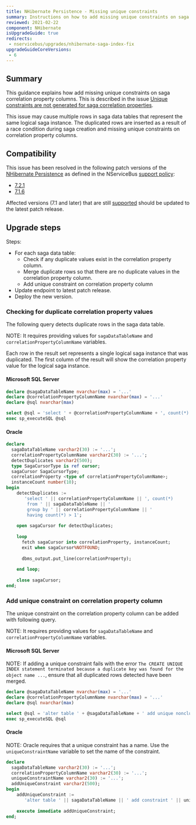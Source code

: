 ```yaml
---
title: NHibernate Persistence - Missing unique constraints
summary: Instructions on how to add missing unique constraints on saga correlation property columns for affected versions.
reviewed: 2021-02-22
component: NHibernate
isUpgradeGuide: true
redirects:
 - nservicebus/upgrades/nhibernate-saga-index-fix
upgradeGuideCoreVersions:
 - 6
---
```



## Summary

This guidance explains how add missing unique constraints on saga correlation property columns. This is described in the issue [Unique constraints are not generated for saga correlation properties](https://github.com/Particular/NServiceBus.NHibernate/issues/280).

This issue may cause multiple rows in saga data tables that represent the same logical saga instance. The duplicated rows are inserted as a result of a race condition during saga creation and missing unique constraints on correlation property columns.


## Compatibility

This issue has been resolved in the following patch versions of the [NHibernate Persistence](/persistence/nhibernate/) as defined in the NServiceBus [support policy](/nservicebus/support):

 * [7.2.1](https://github.com/Particular/NServiceBus.NHibernate/releases/tag/7.2.1)
 * [7.1.6](https://github.com/Particular/NServiceBus.NHibernate/releases/tag/7.1.6)

Affected versions (7.1 and later) that are still [supported](/nservicebus/support/supported-versions.md#persistence-packages-nservicebus-nhibernate) should be updated to the latest patch release.


## Upgrade steps

Steps:

 * For each saga data table:
    * Check if any duplicate values exist in the correlation property column.
    * Merge duplicate rows so that there are no duplicate values in the correlation property column.
    * Add unique constraint on correlation property column
 * Update endpoint to latest patch release.
 * Deploy the new version.


### Checking for duplicate correlation property values

The following query detects duplicate rows in the saga data table.

NOTE: It requires providing values for `sagaDataTableName` and `correlationPropertyColumnName` variables.

Each row in the result set represents a single logical saga instance that was duplicated. The first column of the result will show the correlation property value for the logical saga instance.


#### Microsoft SQL Server

```sql
declare @sagaDataTableName nvarchar(max) = '...'
declare @correlationPropertyColumnName nvarchar(max) = '...'
declare @sql nvarchar(max)

select @sql = 'select ' + @correlationPropertyColumnName + ', count(*) as SagaRows from ' + @sagaDataTableName + ' group by ' + @correlationPropertyColumnName + ' having count(*) > 1'
exec sp_executeSQL @sql
```


#### Oracle

```sql
declare
  sagaDataTableName varchar2(30) := '...';
  correlationPropertyColumnName varchar2(30) := '...';
  detectDuplicates varchar2(500);
  type SagaCursorType is ref cursor;
  sagaCursor SagaCursorType;
  correlationProperty <type of correlationPropertyColumnName>;
  instanceCount number(10);
begin
    detectDuplicates :=
       'select ' || correlationPropertyColumnName || ', count(*)
        from ' || sagaDataTableName || '
        group by ' || correlationPropertyColumnName || '
        having count(*) > 1';
        
    open sagaCursor for detectDuplicates;
    
    loop
      fetch sagaCursor into correlationProperty, instanceCount;
      exit when sagaCursor%NOTFOUND;
      
      dbms_output.put_line(correlationProperty);
      
    end loop;
    
    close sagaCursor;
end;
```


### Add unique constraint on correlation property column

The unique constraint on the correlation property column can be added with following query.

NOTE: It requires providing values for `sagaDataTableName` and `correlationPropertyColumnName` variables.


#### Microsoft SQL Server

NOTE: If adding a unique constraint fails with the error `The CREATE UNIQUE INDEX statement terminated because a duplicate key was found for the object name ...`, ensure that all duplicated rows detected have been merged.

```sql
declare @sagaDataTableName nvarchar(max) = '...'
declare @correlationPropertyColumnName nvarchar(max) = '...'
declare @sql nvarchar(max)

select @sql = 'alter table ' + @sagaDataTableName + ' add unique nonclustered ( ' + @correlationPropertyColumnName + ' asc )with (pad_index = off, statistics_norecompute = off, sort_in_tempdb = off, ignore_dup_key = off, online = off, allow_row_locks = on, allow_page_locks = on)'
exec sp_executeSQL @sql
```


#### Oracle

NOTE: Oracle requires that a unique constraint has a name. Use the `uniqueConstraintName` variable to set the name of the constraint.

```sql
declare
  sagaDataTableName varchar2(30) := '...';
  correlationPropertyColumnName varchar2(30) := '...';
  uniqueConstraintName varchar2(30) := '...';
  addUniqueConstraint varchar2(500);
begin
    addUniqueConstraint :=
       'alter table ' || sagaDataTableName || ' add constraint ' || uniqueConstraintName || ' unique (' || correlationPropertyColumnName || ')';
       
    execute immediate addUniqueConstraint;
end;
```
